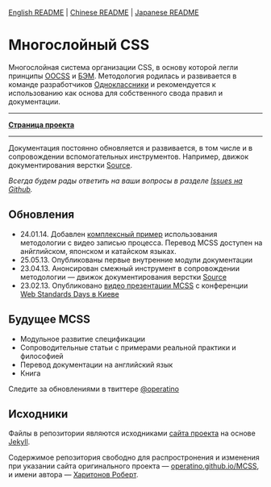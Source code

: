 [English README](http://github.com/operatino/MCSS/blob/gh-pages/en/README.md) | [Chinese README](http://github.com/operatino/MCSS/blob/gh-pages/cn/README.md) | [Japanese README](http://github.com/operatino/MCSS/blob/gh-pages/ja/README.md)

# Многослойный CSS

Многослойная система организации CSS, в основу которой легли принципы [OOCSS](http://oocss.org/) и [БЭМ](http://ru.bem.info/).
Методология родилась и развивается в команде разработчиков [Одноклассники](http://corp.mail.ru/communications/odnoklassniki) и рекомендуется к использованию как основа для собственного свода правил и документации.
___
**[Страница проекта](http://operatino.github.io/MCSS/)**
___
Документация постоянно обновляется и развивается, в том числе и в сопровождении вспомогательных инструментов.
Например, движок документирования верстки [Source](http://sourcejs.com).

*Всегда будем рады ответить на ваши вопросы в разделе [Issues на Github](https://github.com/operatino/MCSS/issues).*

## Обновления
* 24.01.14. Добавлен [комплексный пример](https://github.com/operatino/markup-process) использования методологии с видео записью процесса. Перевод MCSS доступен на анйглийском, японском и катайском языках.
* 25.05.13. Опубликованы первые внутренние модули документации
* 23.04.13. Анонсирован смежный инструмент в сопровождении методологии — движок документирования верстки [Source](http://sourcejs.com)
* 23.02.13. Опубликовано [видео презентации MCSS](http://tohtml.it/post/43785238499/mcss-video) с конференции [Web Standards Days в Киеве](http://webstandardsdays.ru/2012/10/13/)

## Будущее MCSS
* Модульное развитие спецификации
* Сопроводительные статьи с примерами реальной практики и философией
* Перевод документации на английский язык
* Книга

Следите за обновлениями в твиттере [@operatino](http://twitter.com/operatino)

## Исходники

Файлы в репозитории являютcя исходниками [сайта проекта](http://operatino.github.io/MCSS/) на основе [Jekyll](http://jekyllrb.com).

Cодержимое репозитория свободно для распростронения и изменения при указании сайта оригинального проекта — [operatino.github.io/MCSS](http://operatino.github.io/MCSS/), и имени автора — [Харитонов Роберт](http://rhr.me).
